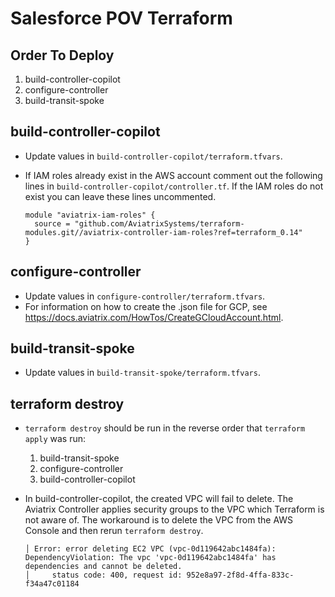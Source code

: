 # Salesforce POV Terraform

## Order To Deploy

1. build-controller-copilot
2. configure-controller
3. build-transit-spoke

## build-controller-copilot

- Update values in `build-controller-copilot/terraform.tfvars`.

- If IAM roles already exist in the AWS account comment out the following lines in `build-controller-copilot/controller.tf`. If the IAM roles do not exist you can leave these lines uncommented.
  ```
  module "aviatrix-iam-roles" {
    source = "github.com/AviatrixSystems/terraform-modules.git//aviatrix-controller-iam-roles?ref=terraform_0.14"
  }
  ```

## configure-controller

- Update values in `configure-controller/terraform.tfvars`.
- For information on how to create the .json file for GCP, see https://docs.aviatrix.com/HowTos/CreateGCloudAccount.html.

## build-transit-spoke

- Update values in `build-transit-spoke/terraform.tfvars`.

## terraform destroy

- `terraform destroy` should be run in the reverse order that `terraform apply` was run:

  1. build-transit-spoke
  2. configure-controller
  3. build-controller-copilot

- In build-controller-copilot, the created VPC will fail to delete. The Aviatrix Controller applies security groups to the VPC which Terraform is not aware of. The workaround is to delete the VPC from the AWS Console and then rerun `terraform destroy`.

  ```
  │ Error: error deleting EC2 VPC (vpc-0d119642abc1484fa): DependencyViolation: The vpc 'vpc-0d119642abc1484fa' has dependencies and cannot be deleted.
  │ 	status code: 400, request id: 952e8a97-2f8d-4ffa-833c-f34a47c01184
  ```
